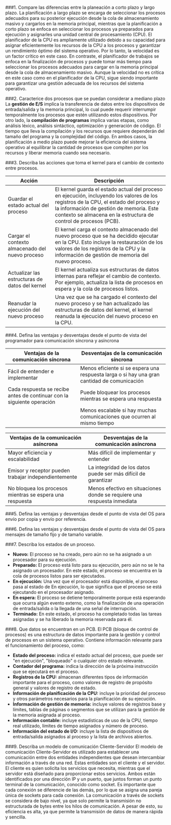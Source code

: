 ###1.	Compare las diferencias entre la planeación a corto plazo y largo plazo.
La planificación a largo plazo se encarga de seleccionar los procesos adecuados para su posterior ejecución desde la cola de almacenamiento masivo y cargarlos en la memoria principal, mientras que la planificación a corto plazo se enfoca en seleccionar los procesos ya preparados para ejecución y asignarles una unidad central de procesamiento (CPU).
El planificador de la CPU es ampliamente utilizado debido a su capacidad para asignar eficientemente los recursos de la CPU a los procesos y garantizar un rendimiento óptimo del sistema operativo. Por lo tanto, la velocidad es un factor crítico en este caso.
En contraste, el planificador de trabajos se enfoca en la finalización de procesos y puede tomar más tiempo para seleccionar los procesos adecuados para cargar en la memoria principal desde la cola de almacenamiento masivo. Aunque la velocidad no es crítica en este caso como en el planificador de la CPU, sigue siendo importante para garantizar una gestión adecuada de los recursos del sistema operativo.

###2.	Caracterice dos procesos que se puedan considerar a mediano plazo
La **gestión de E/S** implica la transferencia de datos entre los dispositivos de entrada/salida y la memoria principal, lo cual puede requerir interrumpir temporalmente los procesos que estén utilizando estos dispositivos.
Por otro lado, la **compilación de programas** implica varias etapas, como análisis léxico, análisis sintáctico, optimización y generación de código. El tiempo que lleva la compilación y los recursos que requiere dependerán del tamaño del programa y la complejidad del código.
En ambos casos, la planificación a medio plazo puede mejorar la eficiencia del sistema operativo al equilibrar la cantidad de procesos que compiten por los recursos y liberar memoria cuando sea necesario.

###3.	Describa las acciones que toma el kernel para el cambio de contexto entre procesos.

| Acción                                         | Descripción               |
|------------------------------------------------|----------------------------------------------------------------------------------------------------------------------------------------------------|
| Guardar el estado actual del proceso           | El kernel guarda el estado actual del proceso en ejecución, incluyendo los valores de los registros de la CPU, el estado del proceso y la información de gestión de memoria. Este contexto se almacena en la estructura de control de procesos (PCB). |
| Cargar el contexto almacenado del nuevo proceso | El kernel carga el contexto almacenado del nuevo proceso que se ha decidido ejecutar en la CPU. Esto incluye la restauración de los valores de los registros de la CPU y la información de gestión de memoria del nuevo proceso.              |
| Actualizar las estructuras de datos del kernel  | El kernel actualiza sus estructuras de datos internas para reflejar el cambio de contexto. Por ejemplo, actualiza la lista de procesos en espera y la cola de procesos listos.                                            |
| Reanudar la ejecución del nuevo proceso         | Una vez que se ha cargado el contexto del nuevo proceso y se han actualizado las estructuras de datos del kernel, el kernel reanuda la ejecución del nuevo proceso en la CPU.                                           |

###4.	Defina las ventajas y desventajas desde el punto de vista del programador para comunicación síncrona y asíncrona

| Ventajas de la comunicación síncrona | Desventajas de la comunicación síncrona |
|-------------------------------------|----------------------------------------|
| Fácil de entender e implementar     | Menos eficiente si se espera una respuesta larga o si hay una gran cantidad de comunicación |
| Cada respuesta se recibe antes de continuar con la siguiente operación | Puede bloquear los procesos mientras se espera una respuesta |
|                                      | Menos escalable si hay muchas comunicaciones que ocurren al mismo tiempo |

| Ventajas de la comunicación asíncrona | Desventajas de la comunicación asíncrona |
|--------------------------------------|-----------------------------------------|
| Mayor eficiencia y escalabilidad     | Más difícil de implementar y entender |
| Emisor y receptor pueden trabajar independientemente | La integridad de los datos puede ser más difícil de garantizar |
| No bloquea los procesos mientras se espera una respuesta | Menos efectivo en situaciones donde se requiere una respuesta inmediata |

###5.	Defina las ventajas y desventajas desde el punto de vista del OS para envío por copia y envío por referencia.

###6.	Defina las ventajas y desventajas desde el punto de vista del OS para mensajes de tamaño fijo y de tamaño variable.


###7.	Describa los estados de un proceso. 
*	**Nuevo:** El proceso se ha creado, pero aún no se ha asignado a un procesador para su ejecución.
*	**Preparado:** El proceso está listo para su ejecución, pero aún no se le ha asignado un procesador. En este estado, el proceso se encuentra en la cola de procesos listos para ser ejecutados.
*	**En ejecución:** Una vez que el procesador está disponible, el proceso pasa al estado de En ejecución, lo que significa que el proceso se está ejecutando en el procesador asignado.
*	**En espera:** El proceso se detiene temporalmente porque está esperando que ocurra algún evento externo, como la finalización de una operación de entrada/salida o la llegada de una señal de interrupción.
*	**Terminado:** En este estado, el proceso ha completado todas las tareas asignadas y se ha liberado la memoria reservada para él.

###8.	Que datos se encuentran en un PCB. 
El PCB (bloque de control de procesos) es una estructura de datos importante para la gestión y control de procesos en un sistema operativo. Contiene información relevante para el funcionamiento del proceso, como:

*	**Estado del proceso:** indica el estado actual del proceso, que puede ser "en ejecución", "bloqueado" o cualquier otro estado relevante.
*	**Contador del programa:** indica la dirección de la próxima instrucción que se ejecutará en el proceso.
*	**Registros de la CPU:** almacenan diferentes tipos de información importante para el proceso, como valores de registro de propósito general y valores de registro de estado.
*	**Información de planificación de la CPU:** incluye la prioridad del proceso y otros parámetros necesarios para la planificación de su ejecución.
*	**Información de gestión de memoria:** incluye valores de registros base y límites, tablas de páginas o segmentos que se utilizan para la gestión de la memoria asignada al proceso.
*	**Información contable:** incluye estadísticas de uso de la CPU, tiempo real utilizado, límites de tiempo asignados y número de proceso.
*	**Información del estado de I/O:** incluye la lista de dispositivos de entrada/salida asignados al proceso y la lista de archivos abiertos.

###9.	Describa un modelo de comunicación Cliente-Servidor
El modelo de comunicación Cliente-Servidor es utilizado para establecer una comunicación entre dos entidades independientes que desean intercambiar información a través de una red. Estas entidades son el cliente y el servidor. El cliente es quien solicita los servicios que necesita, mientras que el servidor está diseñado para proporcionar estos servicios. Ambos están identificados por una dirección IP y un puerto, que juntos forman un punto terminal de la comunicación, conocido como socket.
Es importante que cada conexión se diferencie de las demás, por lo que se asigna una pareja única de sockets para cada conexión. La comunicación a través de sockets se considera de bajo nivel, ya que solo permite la transmisión no estructurada de bytes entre los hilos de comunicación. A pesar de esto, su eficiencia es alta, ya que permite la transmisión de datos de manera rápida y sencilla.

